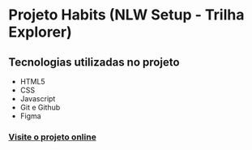 # Projeto Habits (NLW Setup - Trilha Explorer)

## Tecnologias utilizadas no projeto

- HTML5
- CSS
- Javascript
- Git e Github
- Figma

### [Visite o projeto online](https://jcarloslb.github.io/nlw-setup)
